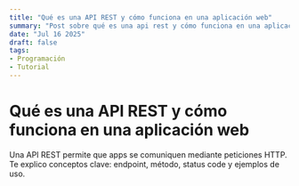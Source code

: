 ```yaml
---
title: "Qué es una API REST y cómo funciona en una aplicación web"
summary: "Post sobre qué es una api rest y cómo funciona en una aplicación web"
date: "Jul 16 2025"
draft: false
tags:
- Programación
- Tutorial
---
```


# Qué es una API REST y cómo funciona en una aplicación web

Una API REST permite que apps se comuniquen mediante peticiones HTTP. Te explico conceptos clave: endpoint, método, status code y ejemplos de uso.
